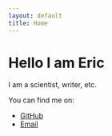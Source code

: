 ```yaml
---
layout: default
title: Home
---
```


# Hello I am Eric

I am a scientist, writer, etc.

You can find me on:

- [GitHub](https://github.com/EricGBHK)
- [Email](mailto:whk0527@gmail.com)